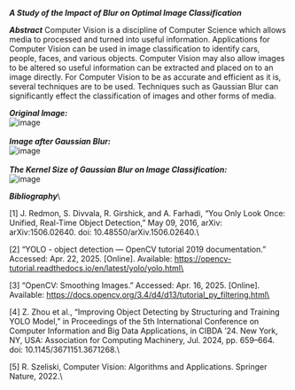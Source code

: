***A Study of the Impact of Blur on Optimal Image Classification***

***Abstract***
Computer Vision is a discipline of Computer Science which allows media to processed and turned into useful information.  Applications for Computer Vision can be used in image classification to identify cars, people, faces, and various objects.  Computer Vision may also allow images to be altered so useful information can be extracted and placed on to an image directly.  For Computer Vision to be as accurate and efficient as it is, several techniques are to be used.  Techniques such as Gaussian Blur can significantly effect the classification of images and other forms of media.

***Original Image:***\
![image](https://github.com/user-attachments/assets/e7dd4fa5-4769-4c5c-adc4-a47de966ffdf)\
\
***Image after Gaussian Blur:***\
![image](https://github.com/user-attachments/assets/24ec79c2-bacf-43b9-86f8-8525cbb82756)\
\
***The Kernel Size of Gaussian Blur on Image Classification:***\
![image](https://github.com/user-attachments/assets/3a942e40-d72f-4943-8710-1a6eedb36191)

***Bibliography***\

[1] J. Redmon, S. Divvala, R. Girshick, and A. Farhadi, “You Only Look Once: Unified, Real-Time Object Detection,” May 09, 2016, arXiv: arXiv:1506.02640. doi: 10.48550/arXiv.1506.02640.\

[2] “YOLO - object detection — OpenCV tutorial 2019 documentation.” Accessed: Apr. 22, 2025. [Online]. Available: https://opencv-tutorial.readthedocs.io/en/latest/yolo/yolo.html\

[3] “OpenCV: Smoothing Images.” Accessed: Apr. 16, 2025. [Online]. Available: https://docs.opencv.org/3.4/d4/d13/tutorial_py_filtering.html\

[4] Z. Zhou et al., “Improving Object Detecting by Structuring and Training YOLO Model,” in Proceedings of the 5th International Conference on Computer Information and Big Data Applications, in CIBDA ’24. New York, NY, USA: Association for Computing Machinery, Jul. 2024, pp. 659–664. doi: 10.1145/3671151.3671268.\

[5] R. Szeliski, Computer Vision: Algorithms and Applications. Springer Nature, 2022.\

